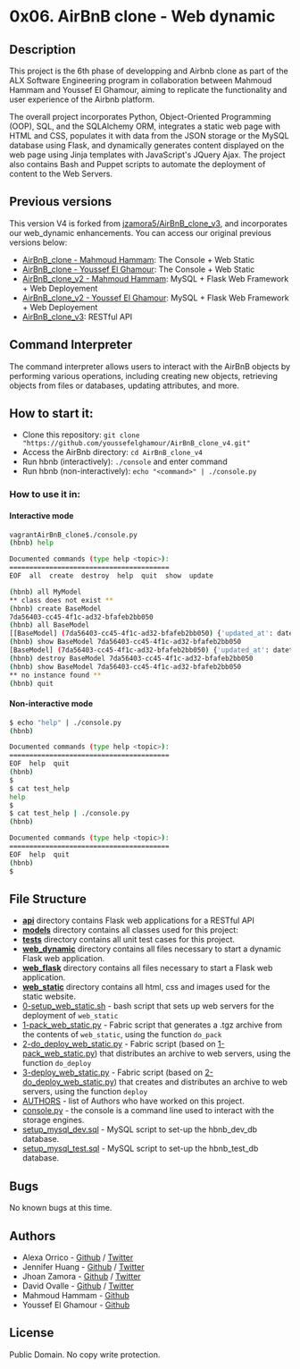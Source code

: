 # 0x06. AirBnB clone - Web dynamic

## Description
This project is the 6th phase of developping and Airbnb clone as part of the ALX Software Engineering program in collaboration between Mahmoud Hammam and Youssef El Ghamour, aiming to replicate the functionality and user experience of the Airbnb platform.

The overall project incorporates Python, Object-Oriented Programming (OOP), SQL, and the SQLAlchemy ORM, integrates a static web page with HTML and CSS, populates it with data from the JSON storage or the MySQL database using  Flask, and dynamically generates content displayed on the web page using Jinja templates with JavaScript's JQuery Ajax. The project also contains Bash and Puppet scripts to automate the deployment of content to the Web Servers.

## Previous versions

This version V4 is forked from [jzamora5/AirBnB_clone_v3](https://github.com/jzamora5/AirBnB_clone_v3), and incorporates our web_dynamic enhancements. You can access our original previous versions below:
* [AirBnB_clone - Mahmoud Hammam](https://github.com/MahmoudHammam0/AirBnB_clone): The Console + Web Static
* [AirBnB_clone - Youssef El Ghamour](https://github.com/youssefelghamour/AirBnB_clone): The Console + Web Static
* [AirBnB_clone_v2 - Mahmoud Hammam](https://github.com/MahmoudHammam0/AirBnB_clone_v2): MySQL + Flask Web Framework + Web Deployement
* [AirBnB_clone_v2 - Youssef El Ghamour](https://github.com/youssefelghamour/AirBnB_clone_v2): MySQL + Flask Web Framework + Web Deployement
* [AirBnB_clone_v3](https://github.com/MahmoudHammam0/AirBnB_clone_v3): RESTful API

## Command Interpreter
The command interpreter allows users to interact with the AirBnB objects by performing various operations, including creating new objects, retrieving objects from files or databases, updating attributes, and more.

## How to start it:
* Clone this repository: `git clone "https://github.com/youssefelghamour/AirBnB_clone_v4.git"`
* Access the AirBnb directory: `cd AirBnB_clone_v4`
* Run hbnb (interactively): `./console` and enter command
* Run hbnb (non-interactively): `echo "<command>" | ./console.py`

### How to use it in:
#### Interactive mode
```bash
vagrantAirBnB_clone$./console.py
(hbnb) help

Documented commands (type help <topic>):
========================================
EOF  all  create  destroy  help  quit  show  update

(hbnb) all MyModel
** class does not exist **
(hbnb) create BaseModel
7da56403-cc45-4f1c-ad32-bfafeb2bb050
(hbnb) all BaseModel
[[BaseModel] (7da56403-cc45-4f1c-ad32-bfafeb2bb050) {'updated_at': datetime.datetime(2017, 9, 28, 9, 50, 46, 772167), 'id': '7da56403-cc45-4f1c-ad32-bfafeb2bb050', 'created_at': datetime.datetime(2017, 9, 28, 9, 50, 46, 772123)}]
(hbnb) show BaseModel 7da56403-cc45-4f1c-ad32-bfafeb2bb050
[BaseModel] (7da56403-cc45-4f1c-ad32-bfafeb2bb050) {'updated_at': datetime.datetime(2017, 9, 28, 9, 50, 46, 772167), 'id': '7da56403-cc45-4f1c-ad32-bfafeb2bb050', 'created_at': datetime.datetime(2017, 9, 28, 9, 50, 46, 772123)}
(hbnb) destroy BaseModel 7da56403-cc45-4f1c-ad32-bfafeb2bb050
(hbnb) show BaseModel 7da56403-cc45-4f1c-ad32-bfafeb2bb050
** no instance found **
(hbnb) quit
```

#### Non-interactive mode
```bash
$ echo "help" | ./console.py
(hbnb)

Documented commands (type help <topic>):
========================================
EOF  help  quit
(hbnb)
$
$ cat test_help
help
$
$ cat test_help | ./console.py
(hbnb)

Documented commands (type help <topic>):
========================================
EOF  help  quit
(hbnb)
$
```

## File Structure
- **[api](api)** directory contains Flask web applications for a RESTful API
- **[models](models)** directory contains all classes used for this project:
- **[tests](tests)** directory contains all unit test cases for this project.
- **[web_dynamic](web_dynamic)** directory contains all files necessary to start a dynamic Flask web application.
- **[web_flask](web_flask)** directory contains all files necessary to start a Flask web application.
- **[web_static](web_static)** directory contains all html, css and images used for the static website.
- [0-setup_web_static.sh](0-setup_web_static.sh) - bash script that sets up web servers for the deployment of `web_static`
- [1-pack_web_static.py](1-pack_web_static.py) - Fabric script that generates a .tgz archive from the contents of `web_static`, using the function `do_pack`
- [2-do_deploy_web_static.py](2-do_deploy_web_static.py) - Fabric script (based on [1-pack_web_static.py](1-pack_web_static.py)) that distributes an archive to web servers, using the function `do_deploy`
- [3-deploy_web_static.py](3-deploy_web_static.py) - Fabric script (based on [2-do_deploy_web_static.py](2-do_deploy_web_static.py)) that creates and distributes an archive to web servers, using the function `deploy`
- [AUTHORS](AUTHORS) - list of Authors who have worked on this project.
- [console.py](console.py) - the console is a command line used to interact with the storage engines. 
- [setup_mysql_dev.sql](setup_mysql_dev.sql) - MySQL script to set-up the hbnb_dev_db database.
- [setup_mysql_test.sql](setup_mysql_test.sql) - MySQL script to set-up the hbnb_test_db database.

## Bugs
No known bugs at this time. 

## Authors
- Alexa Orrico - [Github](https://github.com/alexaorrico) / [Twitter](https://twitter.com/alexa_orrico)  
- Jennifer Huang - [Github](https://github.com/jhuang10123) / [Twitter](https://twitter.com/earthtojhuang)  
- Jhoan Zamora - [Github](https://github.com/jzamora5) / [Twitter](https://twitter.com/JhoanZamora10)  
- David Ovalle - [Github](https://github.com/Nukemenonai) / [Twitter](https://twitter.com/disartDave)
- Mahmoud Hammam - [Github](https://github.com/MahmoudHammam0)
- Youssef El Ghamour - [Github](https://github.com/youssefelghamour)

## License
Public Domain. No copy write protection. 
